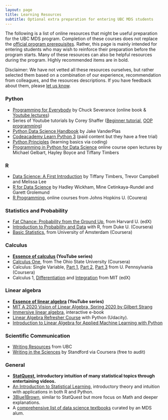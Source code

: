```yaml
---
layout: page
title: Learning Resources
subtitle: Optional extra preparation for entering UBC MDS students
---
```


The following is a list of online resources that might be useful preparation for the UBC MDS program. Completion of these courses
does not replace the [official program prerequisites](http://masterdatascience.science.ubc.ca/admissions). Rather, this page is
mainly intended for entering students who may wish to reinforce their preparation before the program starts.
Many of these resources can also be helpful resources during the program. Highly recommended items are in bold.

Disclaimer: We have not vetted all these resources ourselves, but rather selected them based on a combination of our experience, recommendation from colleagues, and the resources descriptions.
If you have feedback about them, please [let us know](http://masterdatascience.science.ubc.ca/contact-us).

### Python
- [Programming for Everybody](https://www.py4e.com/) by Chuck Severance (online book & [Youtube lectures](https://www.youtube.com/watch?v=8DvywoWv6fI&t=9009s))
- Series of Youtube tutorials by Corey Shaffer ([Beginner tutorial](https://www.youtube.com/playlist?list=PL-osiE80TeTskrapNbzXhwoFUiLCjGgY7), [OOP programming](https://www.youtube.com/playlist?list=PL-osiE80TeTsqhIuOqKhwlXsIBIdSeYtc))
- [Python Data Science Handbook](https://jakevdp.github.io/PythonDataScienceHandbook/) by Jake VanderPlas
- [Codeacademy Learn Python 3](https://www.codecademy.com/learn/learn-python-3) (paid content but they have a free trial)
- [Python Principles](https://pythonprinciples.com/) (learning basics via coding)
- [Programming in Python for Data Science](https://prog-learn.mds.ubc.ca/) online course open lectures by Michael Gelbart, Hayley Boyce and Tiffany Timbers

### R
- [Data Science: A First Introduction](https://datasciencebook.ca/) by Tiffany Timbers, Trevor Campbell and Melissa Lee
- [R for Data Science](https://r4ds.hadley.nz/) by Hadley Wickham, Mine Cetinkaya-Rundel and Garett Grolemund
- [R Programming](https://www.coursera.org/learn/r-programming), online courses from Johns Hopkins U. (Courera)

### Statistics and Probability
- [Fat Chance: Probability from the Ground Up](https://www.edx.org/course/fat-chance-probability-ground-up-1), from Harvard U. (edX)
- [Introduction to Probability and Data](https://www.coursera.org/learn/probability-intro) with R, from Duke U. (Coursera)
- [Basic Statistics](https://www.coursera.org/learn/basic-statistics), from University of Amsterdam (Coursera)

### Calculus
- **[Essence of calculus](https://www.youtube.com/watch?v=WUvTyaaNkzM&list=PLZHQObOWTQDMsr9K-rj53DwVRMYO3t5Yr) (YouTube series)**
- [Calculus One](https://www.coursera.org/learn/calculus1), from The Ohio State University (Coursera)
- Calculus: Single Variable, [Part 1](https://www.coursera.org/learn/single-variable-calculus), [Part 2](https://www.coursera.org/learn/differentiation-calculus), [Part 3](https://www.coursera.org/learn/integration-calculus) from U. Pennsylvania (Coursera)
- Calculus 1, [Differentiation](https://www.edx.org/course/calculus-1a-differentiation-mitx-18-01-1x) and [Integration](https://www.edx.org/course/calculus-1b-integration-mitx-18-01-2x) from MIT (edX)

### Linear algebra
- **[Essence of linear algebra](https://www.youtube.com/watch?v=kjBOesZCoqc&list=PLZHQObOWTQDPD3MizzM2xVFitgF8hE_ab) (YouTube series)**
- [MIT A 2020 Vision of Linear Algebra, Spring 2020 by Gilbert Strang](https://github.ubc.ca/MDS-2023-24/DSCI_563_unsup-learn_instructors/issues/80)
- [Immersive linear algebra](http://immersivemath.com/ila/index.html), interactive e-book
- [Linear Algebra Refresher Course](https://www.udacity.com/course/linear-algebra-refresher-course--ud953) with Python (Udacity).
- [Introduction to Linear Algebra for Applied Machine Learning with Python](https://pabloinsente.github.io/intro-linear-algebra)

### Scientific Communication 
- [Writing Resources](https://writing.library.ubc.ca/writing-resources/) from UBC
- [Writing in the Sciences](https://www.classcentral.com/course/sciwrite-464) by Standford via Coursera (free to audit)

### General
- **[StatQuest](https://statquest.org/video-index/), introductory intuition of many statistical topics through entertaining videos.**
- [An Introduction to Statistical Learning](https://www.statlearning.com/), introductory theory and intuition with applications in both R and Python.
- [3Blue1Brown](https://www.3blue1brown.com/), similar to StatQuest but more focus on Math and deeper explanations.
- A [comprehensive list of data science textbooks](https://www.notion.so/virtuallibrary/Textbook-References-e8afb919d3454759a731bda6e06a442d) curated by an MDS alum.
